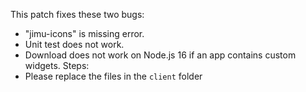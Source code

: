 This patch fixes these two bugs:
  * "jimu-icons" is missing error.
  * Unit test does not work.
  * Download does not work on Node.js 16 if an app contains custom widgets.
Steps:
  * Please replace the files in the `client` folder

